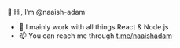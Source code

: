 👋 Hi, I’m @naaish-adam

- 👀 I mainly work with all things React & Node.js
- 📫 You can reach me through [t.me/naaishadam](https://t.me/naaishadam)

<!---
naaish-adam/naaish-adam is a ✨ special ✨ repository because its `README.md` (this file) appears on your GitHub profile.
You can click the Preview link to take a look at your changes.
--->

